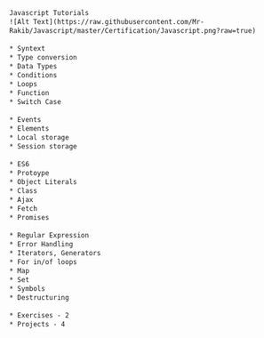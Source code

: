 		
   	Javascript Tutorials
	![Alt Text](https://raw.githubusercontent.com/Mr-Rakib/Javascript/master/Certification/Javascript.png?raw=true)
	
	* Syntext
	* Type conversion
	* Data Types
	* Conditions
	* Loops
	* Function
	* Switch Case
	
	* Events
	* Elements
	* Local storage
	* Session storage
	
	* ES6
	* Protoype
	* Object Literals
	* Class
	* Ajax
	* Fetch
	* Promises
	
	* Regular Expression
	* Error Handling
	* Iterators, Generators
	* For in/of loops
	* Map
	* Set
	* Symbols
	* Destructuring
	
	* Exercises - 2
	* Projects - 4

